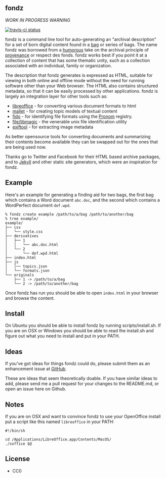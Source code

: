 fondz 
-----

*WORK IN PROGRESS WARNING*

[![travis-ci status](https://travis-ci.org/edsu/fondz.png)](http://travis-ci.org/edsu/fondz)

fondz is a command line tool for auto-generating an "archival description" for a set of born digital content found in a [bag](http://en.wikipedia.org/wiki/BagIt) or series of bags. The name fondz was borrowed from a [humorous](http://curatememe.tumblr.com/post/28097866834/respect-de-fondz-taking-into-consideration-the) take on the archival principle of [provenance](http://www2.archivists.org/glossary/terms/p/provenance) or respect des fonds. fondz works best if you point it at a collection of content that has some thematic unity, such as a collection associated with an individual, family or organization.

The description that fondz generates is expressed as HTML, suitable for 
viewing in both online and offline mode without the need for running software
other than your Web browser. The HTML also contains structured metadata, so 
that it can be easily processed by other applications. fondz is largely an
integration layer for other tools such as:

* [libreoffice](http://www.libreoffice.org/) - for converting various document formats to html
* [mallet](http://mallet.cs.umass.edu/) - for creating topic models of textual content
* [fido](https://github.com/openplanets/fido) - for identifying file formats using the [Pronom](http://www.nationalarchives.gov.uk/PRONOM/Default.aspx) registry.
* [file/libmagic](http://www.darwinsys.com/file/) - the venerable unix file identification utility
* [exiftool](http://www.sno.phy.queensu.ca/~phil/exiftool/) - for extracting image metadata

As better opensource tools for converting documents and summarizing their 
contents become available they can be swapped out for the ones that are being 
used now.

Thanks go to Twitter and Facebook for their HTML based archive packages, and
to [Jekyll](http://jekyllrb.com/) and other static site generators, which 
were an inspiration for fondz.

Example
-------

Here's an example for generating a finding aid for two bags, the first bag 
which contains a Word document `abc.doc`, and the second which contains a 
WordPerfect document `def.wpd`.

    % fondz create example /path/to/a/bag /path/to/another/bag
    % tree example/
    example/
    ├── css
    │   └── style.css
    ├── derivatives
    │   ├── 1
    │   │   └── abc.doc.html
    │   └── 2
    │       └── def.wpd.html
    ├── index.html
    ├── js
    │   │── topics.json
    │   └── formats.json
    └── originals
        ├── 1 -> /path/to/a/bag
        └── 2 -> /path/to/another/bag

Once fondz has run you should be able to open `index.html` in your 
browser and browse the content.

Install
-------

On Ubuntu you should be able to install fondz by running scripts/install.sh.
If you are on OSX or Windows you should be able to read the install.sh and
figure out what you need to install and put in your PATH.

Ideas
-----

If you've got ideas for things fondz could do, please submit them as
an enhancement issue at [GitHub](https://github.com/edsu/fondz/issues/new).

These are ideas that seem theoretically doable. If you have similar
ideas to add, please send me a pull request for your changes to the README.md, 
or open an issue here on Github.

Notes
-----

If you are on OSX and want to convince fondz to use your OpenOffice install put
a script like this named `libreoffice` in your PATH:

    #!/bin/sh

    cd /Applications/LibreOffice.app/Contents/MacOS/
    ./soffice $@

License
-------

* CC0
